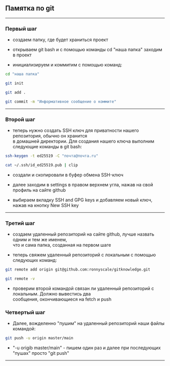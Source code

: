 ## Памятка по git

---

### Первый шаг

- создаем папку, где будет храниться проект

- открываем git bash и с помощью команды cd "наша папка" заходим в проект

- инициализируем и коммитим с помощью команд:

```bash
cd "наша папка"

git init

git add .

git commit -m "Информативное сообщение о коммите"
```

---

### Второй шаг

- теперь нужно создать SSH ключ для приватности нашего репозитория, обычно он хранится  
в домашней директории. Для создания нашего ключа выполним следующие команды в git bash:

```bash
ssh-keygen -t ed25519 -C "почта@почта.ru"

cat ~/.ssh/id_ed25519.pub | clip
```

- создали и скопировали в буфер обмена SSH-ключ

- далее заходим в settings в правом верхнем угла, нажав на свой профиль на сайте github

- выбираем вкладку SSH and GPG keys и добавляем новый ключ, нажав на кнопку New SSH key

---

### Третий шаг

- создаем удаленный репозиторий на сайте github, лучше назвать одним и тем же именем,  
что и сама папка, созданная на первом шаге

- теперь свяжем удаленный репозиторий с локальным с помощью следующих команд:

```bash
git remote add origin git@github.com:ronnyscale/gitknowledge.git

git remote -v
```

- проверим второй командой связан ли удаленный репозиторий с локальным. Должно вывестись два  
сообщения, окончивающиеся на fetch и push

### Четвертый шаг

- Далее, вожделенно "пушим" на удаленный репозиторий наши файлы командой:

```bash
git push -u origin master/main
```

- "-u origib master/main" - пишем один раз и далее при последующих "пушах" просто "git push"

---
